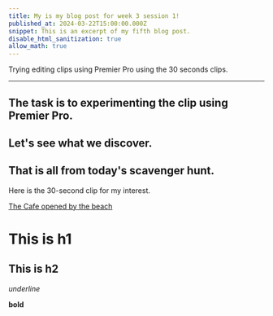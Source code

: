```yaml
---
title: My is my blog post for week 3 session 1!
published_at: 2024-03-22T15:00:00.000Z
snippet: This is an excerpt of my fifth blog post.
disable_html_sanitization: true
allow_math: true
---
```


Trying editing clips using Premier Pro using the 30 seconds clips.

---

## The task is to experimenting the clip using Premier Pro.



## Let's see what we discover.



## That is all from today's scavenger hunt.

Here is the 30-second clip for my interest.

[The Cafe opened by the beach]()

# This is h1

## This is h2

_underline_

**bold**
